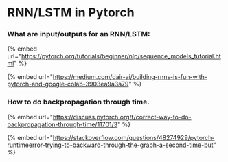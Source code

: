 # RNN/LSTM in Pytorch

### What are input/outputs for an RNN/LSTM:

{% embed url="https://pytorch.org/tutorials/beginner/nlp/sequence_models_tutorial.html" %}

{% embed url="https://medium.com/dair-ai/building-rnns-is-fun-with-pytorch-and-google-colab-3903ea9a3a79" %}



### How to do backpropagation through time.&#x20;

{% embed url="https://discuss.pytorch.org/t/correct-way-to-do-backpropagation-through-time/11701/3" %}

{% embed url="https://stackoverflow.com/questions/48274929/pytorch-runtimeerror-trying-to-backward-through-the-graph-a-second-time-but" %}









